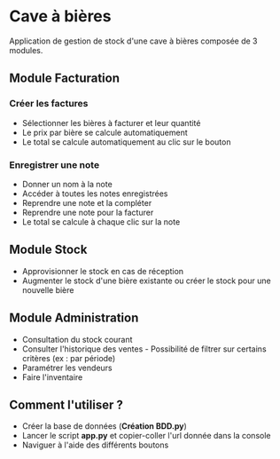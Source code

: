 # Cave à bières

Application de gestion de stock d'une cave à bières composée de 3 modules.
## Module Facturation
### Créer les factures
- Sélectionner les bières à facturer et leur quantité
- Le prix par bière se calcule automatiquement
- Le total se calcule automatiquement au clic sur le bouton
### Enregistrer une note
- Donner un nom à la note
- Accéder à toutes les notes enregistrées
- Reprendre une note et la compléter
- Reprendre une note pour la facturer
- Le total se calcule à chaque clic sur la note
## Module Stock
- Approvisionner le stock en cas de réception
- Augmenter le stock d'une bière existante ou créer le stock pour une nouvelle bière
## Module Administration
- Consultation du stock courant
- Consulter l'historique des ventes - Possibilité de filtrer sur certains critères (ex : par période)
- Paramétrer les vendeurs
- Faire l'inventaire

## Comment l'utiliser ?
- Créer la base de données (**Création BDD.py**)
- Lancer le script **app.py** et copier-coller l'url donnée dans la console
- Naviguer à l'aide des différents boutons
